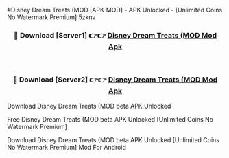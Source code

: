 #Disney Dream Treats (MOD [APK-MOD] - APK Unlocked - [Unlimited Coins No Watermark Premium] 5zknv



<div align="center">

<h3>🔴 Download [Server1] 👉👉 <a href="https://momento.my/?title=Disney_Dream_Treats_(MOD">Disney Dream Treats (MOD Mod Apk</a></h3><br>

<h3>🔴 Download [Server2] 👉👉 <a href="https://momento.my/?title=Disney_Dream_Treats_(MOD">Disney Dream Treats (MOD Mod Apk</a></h3>
</div>



Download Disney Dream Treats (MOD beta APK Unlocked

Free Disney Dream Treats (MOD beta APK Unlocked [Unlimited Coins No Watermark Premium]

Download Disney Dream Treats (MOD beta APK Unlocked [Unlimited Coins No Watermark Premium] Mod For Android

